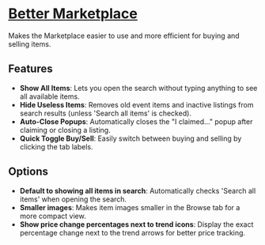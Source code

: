 # [Better Marketplace](https://www.mousehuntgame.com/preferences.php?tab=mousehunt-improved-settings#mousehunt-improved-settings-better-better-marketplace)

Makes the Marketplace easier to use and more efficient for buying and selling items.

## Features

- **Show All Items**: Lets you open the search without typing anything to see all available items.
- **Hide Useless Items**: Removes old event items and inactive listings from search results (unless 'Search all items' is checked).
- **Auto-Close Popups**: Automatically closes the "I claimed…" popup after claiming or closing a listing.
- **Quick Toggle Buy/Sell**: Easily switch between buying and selling by clicking the tab labels.

## Options

- **Default to showing all items in search**: Automatically checks 'Search all items' when opening the search.
- **Smaller images**: Makes item images smaller in the Browse tab for a more compact view.
- **Show price change percentages next to trend icons**: Display the exact percentage change next to the trend arrows for better price tracking.
